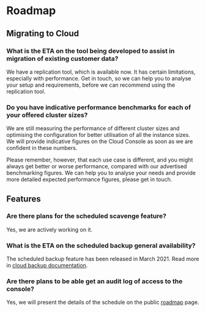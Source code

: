 # Roadmap

## Migrating to Cloud

### What is the ETA on the tool being developed to assist in migration of existing customer data?

We have a replication tool, which is available now. It has certain limitations, especially with performance. Get in touch, so we can help you to analyse your setup and requirements, before we can recommend using the replication tool.

### Do you have indicative performance benchmarks for each of your offered cluster sizes?

We are still measuring the performance of different cluster sizes and optimising the configuration for better utilisation of all the instance sizes. We will provide indicative figures on the Cloud Console as soon as we are confident in these numbers.

Please remember, however, that each use case is different, and you might always get better or worse performance, compared with our advertised benchmarking figures. We can help you to analyse your needs and provide more detailed expected performance figures, please get in touch.

## Features

### Are there plans for the scheduled scavenge feature?

Yes, we are actively working on it.

### What is the ETA on the scheduled backup general availability?

The scheduled backup feature has been released in March 2021. Read more in [cloud backup documentation](../ops/scheduled_backups.md).

### Are there plans to be able get an audit log of access to the console?

Yes, we will present the details of the schedule on the public [roadmap](https://www.eventstore.com/event-store-cloud) page.
